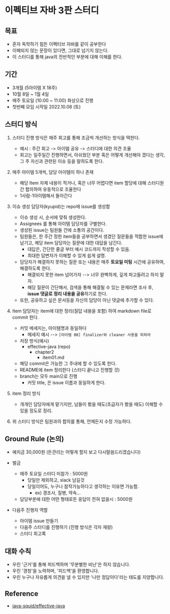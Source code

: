 # 이펙티브 자바 3판 스터디

## 목표

- 혼자 독학하기 힘든 이펙티브 자바를 같이 공부한다
- 이해되지 않는 문장이 있다면, 그대로 넘기지 않는다.
- 이 스터디를 통해 java의 전반적인 부분에 대해 이해를 한다.

## 기간

- 3개월 (5아이템 X 18주)
- 10월 8일 ~ 1월 4일
- 매주 토요일 (10:00 ~ 11:00) 화상으로 진행
- 첫번째 모임 시작일 2022.10.08 (토)

## 스터디 방식

1. 스터디 진행 방식은 매주 회고를 통해 조금씩 개선하는 방식을 택한다.
    - 예시 : 주간 회고 -> 아이템 공유 -> 스터디에 대한 의견 조율
    - 회고는 일주일간 진행하면서, 아쉬웠던 부분 혹은 어떻게 개선해야 겠다는 생각, 그 주 자신과 관련된 이슈 등을 말하도록 한다.

2. 매주 아이템 5개씩, 담당 아이템이 하나 존재
    - 해당 Item 자체 내용이 적거나, 혹은 너무 어렵다면 item 할당에 대해 스터디원간 합의하여 유동적으로 조율한다
    - 1사람-1아이템해서 돌아간다

3. 이슈 생성 담당자(kyupid)는 repo에 issue를 생성함
    - 이슈 생성 시, 순서에 맞춰 생성한다.
    - Assignees 를 통해 아이템 담당자를 구별한다.
    - 생성된 issue는 팀원들 간에 소통의 공간이다.
    - 팀원들은, 한 주간 정한 item들을 공부하면서 생겼던 질문들을 적합한 issue에 남기고, 해당 item 담당자는 질문에 대한 대답을 남긴다.
        - 대답은, 간단한 줄글 부터 예시 코드까지 작성할 수 있음.
        - 최대한 답변자가 이해할 수 있게 쉽게 설명.
    - 담당자가 해결하지 못하는 질문 또는 내용은 매주 **토요일 미팅** 시간에 공유하여, 해결하도록 한다.
       - 해결되지 못한 item 넘어가자 --> 너무 완벽하게, 깊게 파고들려고 하지 말자.
       - 해당 질문이 간단해서, 검색을 통해 해결될 수 있는 문제라면 조사 후, **issue 댓글로 정리 내용을 공유**하기로 한다.
    - 또한, 공유하고 싶은 문서등을 자신의 담당이 아닌 댓글에 추가할 수 있다.
 
4. Item 담당자는 item에 대한 정리(질답 내용을 포함) 하여 markdown file로 commit 한다.
    - 커밋 메세지는, 아이템명과 동일하다 
        - 메세지 예시 --> `[아이템 08] finalizer와 cleaner 사용을 피하라`
    - 저장 방식(예시)
        - effective-java (repo)
            - chapter2
                - item01.md
    - 해당 commit은 가능한 그 주내에 할 수 있도록 한다.
    - README에 item 정리한다 (스터디 끝나고 진행할 것)
    - branch는 모두 main으로 진행
        - 커밋 title, 은 issue 이름과 동일하게 한다.

5. item 정리 방식
    - 개개인 담당자에게 맡기지만, 남들이 봤을 때도(초급자가 봤을 때도) 이해할 수 있을 정도로 정리.

6. 위 스터디 방식은 팀원과의 합의를 통해, 언제든지 수정 가능하다.

## Ground Rule (논의)

- 예치금 30,000원 (돈관리는 어떻게 할지 보고 다시말씀드리겠습니다)
- 벌금
    - 매주 토요일 스터디 미참가 : 5000원
        - 당일만 제외하고, slack 남길것
        - 당일이어도, 누구나 참작가능하다고 생각하는 이유면 가능함.
            - ex) 경조사, 질병, 약속...
    - 담당부분에 대한 어떤 형태로든 응답이 전혀 없을시 : 5000원

- 다음주 진행자 역할
    - 아이템 issue 만들기 
    - 다음주 스터디를 진행하기 (진행 방식은 각자 재량)
    - 스터디 회고록

## 대화 수칙

- 우린 '근거'를 통해 피드백하며 '무분별한 비난'은 하지 않습니다. 
- 우린 '경청'을 노력하며, '피드백'을 환영합니다. 
- 우린 누구나 자유롭게 의견을 낼 수 있지만 '나만 정답이다'라는 태도를 지양합니다. 


## Reference
- [java-squid/effective-java](https://github.com/java-squid/effective-java)
